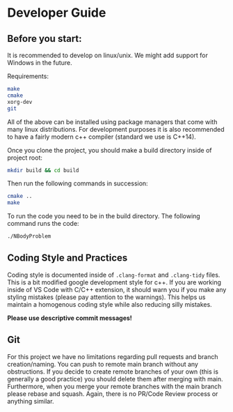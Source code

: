 # Developer Guide

## Before you start:

It is recommended to develop on linux/unix. We might add support for Windows in the future.

Requirements:

```bash
make
cmake
xorg-dev
git
```

All of the above can be installed using package managers that come with many linux distributions.
For development purposes it is also recommended to have a fairly modern c++ compiler (standard
we use is C++14).

Once you clone the project, you should make a build directory inside of project root:

```bash
mkdir build && cd build
```

Then run the following commands in succession:

```bash
cmake ..
make
```

To run the code you need to be in the build directory.
The following command runs the code:

```bash
./NBodyProblem 
```

## Coding Style and Practices

Coding style is documented inside of ``.clang-format`` and ``.clang-tidy``
files. This is a bit modified google development style for c++.
If you are working inside of VS Code with C/C++ extension, it should warn you
if you make any styling mistakes (please pay attention to the warnings).
This helps us maintain a homogenous coding style while also reducing silly mistakes.

**Please use descriptive commit messages!**

## Git

For this project we have no limitations regarding pull requests and branch creation/naming.
You can push to remote main branch without any obstructions. If you decide to create remote branches
of your own (this is generally a good practice) you should delete them after merging with main. Furthermore,
when you merge your remote branches with the main branch please rebase and squash.
Again, there is no PR/Code Review process or anything similar.



